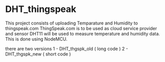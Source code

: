 # DHT_thingspeak

This project consists of uploading Temparature and Humidity to thingspeak.com
ThingSpeak.com is to be used as cloud service provider and sensor DHT11 will be used to measure temperature and humidity data.
This is done using NodeMCU. 

there are two versions
1 - DHT_thgspk_old ( long code )
2 - DHT_thgspk_new ( short code )
